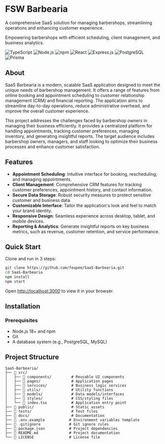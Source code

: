 # FSW Barbearia

A comprehensive SaaS solution for managing barbershops, streamlining operations and enhancing customer experience.

Empowering barbershops with efficient scheduling, client management, and business analytics.

![TypeScript](https://img.shields.io/badge/typescript-%23007ACC.svg?style=for-the-badge&logo=typescript&logoColor=white)
![Node.js](https://img.shields.io/badge/node.js-%2343853D.svg?style=for-the-badge&logo=node.js&logoColor=white)
![npm](https://img.shields.io/badge/npm-%23CB3837.svg?style=for-the-badge&logo=npm&logoColor=white)
![React](https://img.shields.io/badge/react-%2320232a.svg?style=for-the-badge&logo=react&logoColor=%2361DAFB)
![Express.js](https://img.shields.io/badge/express.js-%23404d59.svg?style=for-the-badge&logo=express&logoColor=%2361DAFB)
![PostgreSQL](https://img.shields.io/badge/postgresql-%23336791.svg?style=for-the-badge&logo=postgresql&logoColor=white)
![Prisma](https://img.shields.io/badge/prisma-%232D3748.svg?style=for-the-badge&logo=prisma&logoColor=white)

## About

SaaS Barbearia is a modern, scalable SaaS application designed to meet the unique needs of barbershop management. It offers a range of features from online booking and appointment scheduling to customer relationship management (CRM) and financial reporting. The application aims to streamline day-to-day operations, reduce administrative overhead, and improve the overall customer experience.

This project addresses the challenges faced by barbershop owners in managing their business efficiently. It provides a centralized platform for handling appointments, tracking customer preferences, managing inventory, and generating insightful reports. The target audience includes barbershop owners, managers, and staff looking to optimize their business processes and enhance customer satisfaction.

## Features

- **Appointment Scheduling**: Intuitive interface for booking, rescheduling, and managing appointments.
- **Client Management**: Comprehensive CRM features for tracking customer preferences, appointment history, and contact information.
- **Secure Data Storage**: Robust security measures to protect sensitive customer and business data.
- **Customizable Interface**: Tailor the application's look and feel to match your brand identity.
- **Responsive Design**: Seamless experience across desktop, tablet, and mobile devices.
- **Reporting & Analytics**: Generate insightful reports on key business metrics, such as revenue, customer retention, and service performance.

## Quick Start

Clone and run in 3 steps:

```bash
git clone https://github.com/feupee/SaaS-Barbearia.git
cd SaaS-Barbearia
npm install
npm start
```

Open [http://localhost:3000](http://localhost:3000) to view it in your browser.

## Installation

### Prerequisites
- Node.js 18+ and npm
- Git
- A database system (e.g., PostgreSQL, MySQL)


## Project Structure

```
SaaS-Barbearia/
├── 📁 src/
│   ├── 📁 components/         # Reusable UI components
│   ├── 📁 pages/              # Application pages
│   ├── 📁 services/           # Business logic services
│   ├── 📁 utils/              # Utility functions
│   ├── 📁 models/             # Data models/interfaces
│   ├── 📁 styles/             # CSS/styling files
│   └── 📄 index.tsx           # Application entry point
├── 📁 public/                 # Static assets
├── 📁 tests/                  # Test files
├── 📁 docs/                   # Documentation
├── 📄 .env.example           # Environment variables template
├── 📄 .gitignore             # Git ignore rules
├── 📄 package.json           # Project dependencies
├── 📄 README.md              # Project documentation
└── 📄 LICENSE                # License file
```
